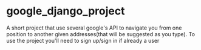# google_django_project
A short project that use several google's API to navigate you from one position to another given addresses(that will be suggested as you type). To use the project you'll need to sign up/sign in if already a user

